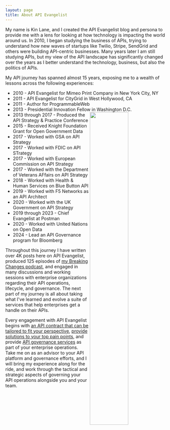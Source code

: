 ```yaml
---
layout: page
title: About API Evangelist
---
```

My name is Kin Lane, and I created the API Evangelist blog and persona to provide me with a lens for looking at how technology is impacting the world around us. In 2010, I began studying the business of APIs, trying to understand how new waves of startups like Twilio, Stripe, SendGrid and others were building API-centric businesses. Many years later I am still studying APIs, but my view of the API landscape has significantly changed over the years as I better understand the technology, business, but also the politics of APIs.

My API journey has spanned almost 15 years, exposing me to a wealth of lessons across the following experiences:

- 2010 - API Evangelist for Mimeo Print Company in New York City, NY
- 2011 - API Evangelist for CityGrid in West Hollywood, CA
- 2011 - Author for ProgrammableWeb
- 2013 - Presidential Innovation Fellow in Washington D.C.<img src="https://kinlane-productions2.s3.amazonaws.com/api-evangelist-many-photos.png" align="right" width="50%">
- 2013 through 2017 - Produced the API Strategy & Practice Conference
- 2015 - Received Knight Foundation Grant for Open Government Data
- 2017 - Worked with GSA on API Strategy
- 2017 - Worked with FDIC on API STrategy
- 2017 - Worked with European Commission on API Strategy
- 2017 - Worked with the Department of Veterans AFfairs on API Strategy
- 2018 - Worked with Health & Human Services on Blue Button API
- 2019 - Worked with F5 Networks as an API Architect
- 2020 - Worked with the UK Government on API Strategy
- 2019 through 2023 - Chief Evangelist at Postman
- 2020 - Worked with United Nations on Open Data
- 2024 - Lead an API Governance program for Bloomberg

Throughout this journey I have written over 4K posts here on API Evangelist, produced 125 episodes of [my Breaking Changes podcast](https://apievangelist.com/videos/), and engaged in many discussions and working sessions with enterprise organizations regarding their API operations, lifecycle, and governance. The next part of my journey is all about taking what I've learned and evolve a suite of services that help enterprises get a handle on their APIs.

Every engagement with API Evangelist begins with [an API contract that can be tailored to fit your perspective](https://apievangelist.com/contracts/), [provide solutions to your top pain points](https://apievangelist.com/solutions/), and provide [API governance services](https://apievangelist.com/services/) as part of your enterprise operations. Take me on as an advisor to your API platform and governance efforts, and I will bring my experience along for the ride, and work through the tactical and strategic aspects of governing your API operations alongside you and your team.
